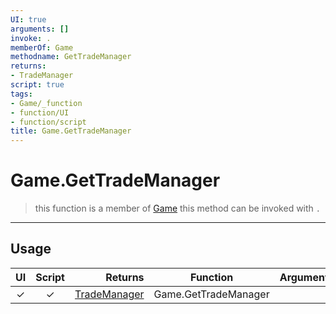 ```yaml
---
UI: true
arguments: []
invoke: .
memberOf: Game
methodname: GetTradeManager
returns:
- TradeManager
script: true
tags:
- Game/_function
- function/UI
- function/script
title: Game.GetTradeManager
---
```

# Game.GetTradeManager
> this function is a member of [Game](civ-6/lua/Game.md)
> this method can be invoked with `.`
-----
## Usage
|  UI | Script | Returns | Function | Arguments |
|:---:|:------:|-------:|:--------:|:---------|
|✓|✓|[TradeManager](civ-6/lua/TradeManager.md)|Game.GetTradeManager||
